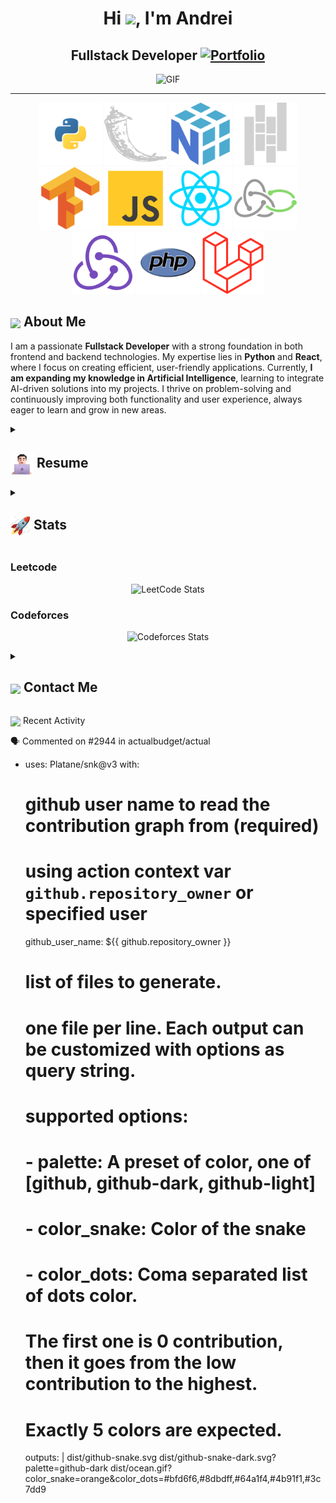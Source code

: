 <h1 align="center">Hi <img src="https://i.gifer.com/4SHX.gif" width="28px"/>, I'm Andrei</h1>

<h2 align="center"> 
  Fullstack Developer
  <a href="https://andreiwebdevelopment.es/" target="_blank">
    <img src="https://img.shields.io/badge/AWD-Portfolio-543DE0?style=for-the-badge&logo=https://andreiwebdevelopment.es/img/logo-new.png&logoColor=white" alt="Portfolio" style="height:22px;">
  </a>
</h2>

<div align="center">
 <img alt="GIF" src="https://andreiwebdevelopment.es/img/logo-new.png" width="350" />
</div>
<hr>
<div align="center">
 <img alt="GIF" src="https://github.com/Andrei-Chiorian/Andrei-Chiorian/blob/7b25906d83257cfb8631794da84ace5d2a862c9d/blob/main/icons/python.svg" width="100" />
 <img alt="GIF" src="https://github.com/Andrei-Chiorian/Andrei-Chiorian/blob/56b54f10b4a44072e96a190fafb8aacc4267afd6/blob/main/icons/flask.svg" width="100" />
 <img alt="GIF" src="https://github.com/Andrei-Chiorian/Andrei-Chiorian/blob/7b25906d83257cfb8631794da84ace5d2a862c9d/blob/main/icons/numpy.svg" width="100" />
 <img alt="GIF" src="https://github.com/Andrei-Chiorian/Andrei-Chiorian/blob/56b54f10b4a44072e96a190fafb8aacc4267afd6/blob/main/icons/pandas.svg" width="100" />
 <img alt="GIF" src="https://github.com/Andrei-Chiorian/Andrei-Chiorian/blob/7b25906d83257cfb8631794da84ace5d2a862c9d/blob/main/icons/tensorflow.svg" width="100" />
 <img alt="GIF" src="https://github.com/Andrei-Chiorian/Andrei-Chiorian/blob/7b25906d83257cfb8631794da84ace5d2a862c9d/blob/main/icons/js.svg" width="100" />
 <img alt="GIF" src="https://github.com/Andrei-Chiorian/Andrei-Chiorian/blob/7b25906d83257cfb8631794da84ace5d2a862c9d/blob/main/icons/react.svg" width="100" />
 <img alt="GIF" src="https://github.com/Andrei-Chiorian/Andrei-Chiorian/blob/7b25906d83257cfb8631794da84ace5d2a862c9d/blob/main/icons/redux-saga.svg" width="100" />
 <img alt="GIF" src="https://github.com/Andrei-Chiorian/Andrei-Chiorian/blob/7b25906d83257cfb8631794da84ace5d2a862c9d/blob/main/icons/redux.svg" width="100" />
 <img alt="GIF" src="https://github.com/Andrei-Chiorian/Andrei-Chiorian/blob/11b3760716992b7e02988fc17207e17bd59f8095/blob/main/icons/php.svg" width="100" />
 <img alt="GIF" src="https://github.com/Andrei-Chiorian/Andrei-Chiorian/blob/11b3760716992b7e02988fc17207e17bd59f8095/blob/main/icons/laravel.svg" width="100" />
</div>

## <img align ='center' src="https://i.giphy.com/media/v1.Y2lkPTc5MGI3NjExdjh2dDM4bDhyYzM5NmppaHJ6dG56Mmh3bTkyanFkdWRvZ3R1cGoycSZlcD12MV9pbnRlcm5hbF9naWZfYnlfaWQmY3Q9ZQ/LOnt6uqjD9OexmQJRB/giphy.gif" width="37" /> About Me

I am a passionate **Fullstack Developer** with a strong foundation in both frontend and backend technologies. My expertise lies in **Python** and **React**, where I focus on creating efficient, user-friendly applications. Currently, **I am expanding my knowledge in Artificial Intelligence**, learning to integrate AI-driven solutions into my projects. I thrive on problem-solving and continuously improving both functionality and user experience, always eager to learn and grow in new areas.

<details>
    <summary>
       <h2> 
         <img align="center" src="https://github.com/Andrei-Chiorian/Andrei-Chiorian/blob/0db0e15ceeb4ae669e3520d0301ca8e1d4c6574b/blob/main/icons/about.png" width="37" /> 
       Resume
       </h2>
   </summary>


<details>
    <summary><h4> <img align="center" src="https://github.com/Andrei-Chiorian/Andrei-Chiorian/blob/2e427a5c79d477f3b1f81b3a4689ae595d018342/blob/main/icons/academics.gif" width="29"/> Academics</h4></summary>
    <span><img src="https://img.shields.io/badge/FPII-Alfonso X El Sabio-1877F2?style=for-the-badge"></span>
    <span><img src="https://img.shields.io/badge/GPA-8.39/100-EFEEE9?style=for-the-badge"></span>
</details>

<details>
    <summary><h4> <img align="center" src="https://github.com/Andrei-Chiorian/Andrei-Chiorian/blob/2e427a5c79d477f3b1f81b3a4689ae595d018342/blob/main/icons/experience.gif" width="29"/> Experience</h4></summary>
    - **[Your Role] ** at [Company] | [Duration]
    - [Work Description]
</details>

  
<details>
    <summary><h4> <img align="center" src="https://github.com/Andrei-Chiorian/Andrei-Chiorian/blob/2e427a5c79d477f3b1f81b3a4689ae595d018342/blob/main/icons/techstack.gif" width="29"/> Tech Stack</h4></summary>
    
#### Languages
![Python](https://img.shields.io/badge/python-3670A0?style=for-the-badge&logo=python&logoColor=ffdd54)
![Java](https://img.shields.io/badge/java-%23ED8B00.svg?style=for-the-badge&logo=java&logoColor=white)
![JavaScript](https://img.shields.io/badge/javascript-%23323330.svg?style=for-the-badge&logo=javascript&logoColor=%23F7DF1E)
![PHP](https://img.shields.io/badge/react-%2320232a.svg?style=for-the-badge&logo=php&logoColor=%2361DAFB) 
![CSS3](https://img.shields.io/badge/css3-%231572B6.svg?style=for-the-badge&logo=css3&logoColor=white) 
![HTML5](https://img.shields.io/badge/html5-%23E34F26.svg?style=for-the-badge&logo=html5&logoColor=white)    

#### Libraries/Frameworks
![MongoDB](https://img.shields.io/badge/MongoDB-%234ea94b.svg?style=for-the-badge&logo=mongodb&logoColor=white) 
![MySQL](https://img.shields.io/badge/mysql-%2300f.svg?style=for-the-badge&logo=mysql&logoColor=white) 
![Bootstrap](https://img.shields.io/badge/bootstrap-%23563D7C.svg?style=for-the-badge&logo=bootstrap&logoColor=white)
![TailwindCSS](https://img.shields.io/badge/tailwindcss-%2338B2AC.svg?style=for-the-badge&logo=tailwind-css&logoColor=white)  
![React](https://img.shields.io/badge/react-%2320232a.svg?style=for-the-badge&logo=react&logoColor=%2361DAFB)
![Flask](https://img.shields.io/badge/react-%2320232a.svg?style=for-the-badge&logo=flask&logoColor=%2361DAFB)
![Tensorflow](https://img.shields.io/badge/tensorflow-%2320232a.svg?style=for-the-badge&logo=tensorflow&logoColor=%2361DAFB)
![Numpy](https://img.shields.io/badge/numpy-%2320232a.svg?style=for-the-badge&logo=numpy&logoColor=%2361DAFB)
![Pandas](https://img.shields.io/badge/pandas-%2320232a.svg?style=for-the-badge&logo=pandas&logoColor=%2361DAFB)

#### Deployment
![AWS](https://img.shields.io/badge/AWS-%23FF9900.svg?style=for-the-badge&logo=amazon-aws&logoColor=white) 
![Netlify](https://img.shields.io/badge/netlify-%23000000.svg?style=for-the-badge&logo=netlify&logoColor=#00C7B7) 
![Heroku](https://img.shields.io/badge/heroku-%23430098.svg?style=for-the-badge&logo=heroku&logoColor=white) 
![Vercel](https://img.shields.io/badge/vercel-%23000000.svg?style=for-the-badge&logo=vercel&logoColor=white)

 #### Tools
![Arduino](https://img.shields.io/badge/-Arduino-00979D?style=for-the-badge&logo=Arduino&logoColor=white)
![VSCode](https://img.shields.io/badge/figma-%23F24E1E.svg?style=for-the-badge&logo=figma&logoColor=white)
![PyCharm](https://img.shields.io/badge/figma-%23F24E1E.svg?style=for-the-badge&logo=figma&logoColor=white)
![Flipper](https://img.shields.io/badge/figma-%23F24E1E.svg?style=for-the-badge&logo=figma&logoColor=white)   


</details>

</details>
  <details>
    <summary><h2> <img align="center" src="https://github.com/Andrei-Chiorian/Andrei-Chiorian/blob/2e427a5c79d477f3b1f81b3a4689ae595d018342/blob/main/icons/stats.gif" width="32"/> Stats</h2></summary>
    <div align="center">
![](https://github-readme-stats.vercel.app/api?username=Andrei-Chiorian&theme=tokyonight&hide_border=false&include_all_commits=true&count_private=false)<br/>
![](https://github-readme-streak-stats.herokuapp.com/?user=Andrei-Chiorian&theme=tokyonight&hide_border=false)<br/>
![](https://github-readme-stats.vercel.app/api/top-langs/?username=Andrei-Chiorian&theme=tokyonight&hide_border=false&include_all_commits=true&count_private=false&layout=compact)<br/>
![](https://github-readme-activity-graph.vercel.app/graph?username=Andrei-Chiorian&theme=tokyo-night)
    </div>
  </details>
  


### Leetcode

  <div align="center">

![LeetCode Stats](https://leetcode.card.workers.dev/Andrei-Chiorian?theme=auto&font=baloo&extension=null)

  </div>

### Codeforces

  <div align="center">

![Codeforces Stats](https://codeforces-readme-stats.vercel.app/api/card?username=Andrei-Chiorian)

  </div>

  <details>
    <summary><h2> <img align="center" src="https://github.com/Andrei-Chiorian/Andrei-Chiorian/blob/main/icons/Contact.gif" width="37"/> Contact Me</h2></summary>
    <p>
      <i>You can reach out to me via</i>
      <a href="mailto:[your-email]">
        <img align="center" src="https://github.com/Andrei-Chiorian/Andrei-Chiorian/blob/main/icons/Gmail.gif" width="100"/>
      </a>
    </p>
  </details>

<img align="center" src="https://github.com/Andrei-Chiorian/Andrei-Chiorian/blob/main/icons/activity.gif"  width="25"/> Recent Activity

  <!--START_SECTION:activity-->

🗣 Commented on #2944 in actualbudget/actual

  <!--END_SECTION:activity-->

-   uses: Platane/snk@v3
    with:

    # github user name to read the contribution graph from (**required**)

    # using action context var `github.repository_owner` or specified user

    github_user_name: ${{ github.repository_owner }}

    # list of files to generate.

    # one file per line. Each output can be customized with options as query string.

    #

    # supported options:

    # - palette: A preset of color, one of [github, github-dark, github-light]

    # - color_snake: Color of the snake

    # - color_dots: Coma separated list of dots color.

    # The first one is 0 contribution, then it goes from the low contribution to the highest.

    # Exactly 5 colors are expected.

    outputs: |
    dist/github-snake.svg
    dist/github-snake-dark.svg?palette=github-dark
    dist/ocean.gif?color_snake=orange&color_dots=#bfd6f6,#8dbdff,#64a1f4,#4b91f1,#3c7dd9
